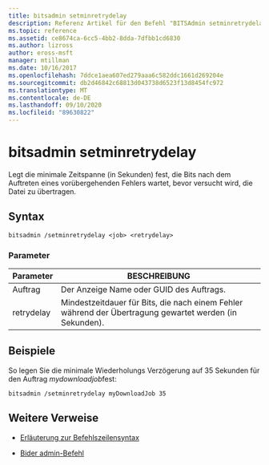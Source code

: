 ```yaml
---
title: bitsadmin setminretrydelay
description: Referenz Artikel für den Befehl "BITSAdmin setminretrydelay", mit dem die minimale Zeitdauer (in Sekunden) festgelegt wird, nach der ein vorübergehender Fehler auftritt, bevor versucht wird, die Datei zu übertragen.
ms.topic: reference
ms.assetid: ce8674ca-6cc5-4bb2-8dda-7dfbb1cd6830
ms.author: lizross
author: eross-msft
manager: mtillman
ms.date: 10/16/2017
ms.openlocfilehash: 7ddce1aea607ed279aaa6c582ddc1661d269204e
ms.sourcegitcommit: db2d46842c68813d043738d6523f13d8454fc972
ms.translationtype: MT
ms.contentlocale: de-DE
ms.lasthandoff: 09/10/2020
ms.locfileid: "89630822"
---
```

# <a name="bitsadmin-setminretrydelay"></a>bitsadmin setminretrydelay

Legt die minimale Zeitspanne (in Sekunden) fest, die Bits nach dem Auftreten eines vorübergehenden Fehlers wartet, bevor versucht wird, die Datei zu übertragen.

## <a name="syntax"></a>Syntax

```
bitsadmin /setminretrydelay <job> <retrydelay>
```

### <a name="parameters"></a>Parameter

| Parameter | BESCHREIBUNG |
| --------- | ----------- |
| Auftrag | Der Anzeige Name oder GUID des Auftrags. |
| retrydelay | Mindestzeitdauer für Bits, die nach einem Fehler während der Übertragung gewartet werden (in Sekunden). |

## <a name="examples"></a>Beispiele

So legen Sie die minimale Wiederholungs Verzögerung auf 35 Sekunden für den Auftrag *mydownloadjob*fest:

```
bitsadmin /setminretrydelay myDownloadJob 35
```

## <a name="additional-references"></a>Weitere Verweise

- [Erläuterung zur Befehlszeilensyntax](command-line-syntax-key.md)

- [Bider admin-Befehl](bitsadmin.md)

